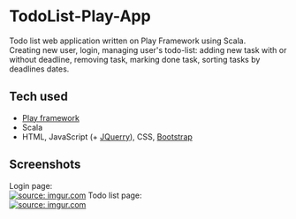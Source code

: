# TodoList-Play-App
Todo list web application written on Play Framework using Scala.  
Creating new user, login, managing user's todo-list: adding new task with or without deadline, removing task, marking done task, sorting tasks by deadlines dates.

## Tech used
- [Play framework](https://www.playframework.com/)
- Scala
- HTML, JavaScript (+ [JQuerry](https://jquery.com/)), CSS, [Bootstrap](https://getbootstrap.com/)

## Screenshots
Login page:  
<a href="https://imgur.com/C97eyK9"><img src="https://i.imgur.com/C97eyK9.png" title="source: imgur.com" /></a>
Todo list page:  
<a href="https://imgur.com/r4KFHOE"><img src="https://i.imgur.com/r4KFHOE.png" title="source: imgur.com" /></a>

